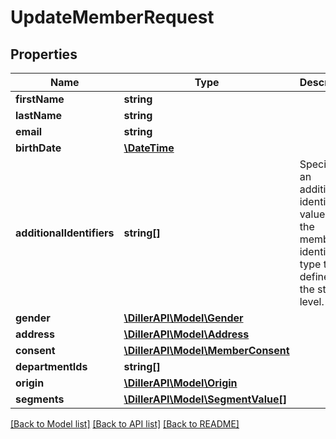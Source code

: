 # UpdateMemberRequest

## Properties
Name | Type | Description | Notes
------------ | ------------- | ------------- | -------------
**firstName** | **string** |  | [optional] 
**lastName** | **string** |  | [optional] 
**email** | **string** |  | [optional] 
**birthDate** | [**\DateTime**](\DateTime.md) |  | [optional] 
**additionalIdentifiers** | **string[]** | Specifies an additional identifier value for the member identifier type that is defined at the store level. | [optional] 
**gender** | [**\DillerAPI\Model\Gender**](Gender.md) |  | [optional] 
**address** | [**\DillerAPI\Model\Address**](Address.md) |  | [optional] 
**consent** | [**\DillerAPI\Model\MemberConsent**](MemberConsent.md) |  | [optional] 
**departmentIds** | **string[]** |  | [optional] 
**origin** | [**\DillerAPI\Model\Origin**](Origin.md) |  | [optional] 
**segments** | [**\DillerAPI\Model\SegmentValue[]**](SegmentValue.md) |  | [optional] 

[[Back to Model list]](../../README.md#documentation-for-models) [[Back to API list]](../../README.md#documentation-for-api-endpoints) [[Back to README]](../../README.md)

